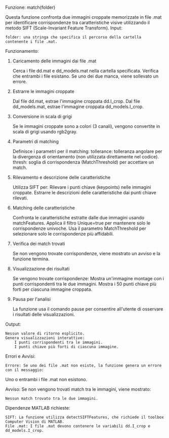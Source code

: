 Funzione: match(folder)

Questa funzione confronta due immagini croppate memorizzate in file .mat per identificare corrispondenze tra caratteristiche visive utilizzando il metodo SIFT (Scale-Invariant Feature Transform).
Input:

    folder: una stringa che specifica il percorso della cartella contenente i file .mat.

Funzionamento:
1. Caricamento delle immagini dai file .mat

    Cerca i file dd.mat e dd_models.mat nella cartella specificata.
    Verifica che entrambi i file esistano. Se uno dei due manca, viene sollevato un errore.

2. Estrarre le immagini croppate

    Dal file dd.mat, estrae l'immagine croppata dd.I_crop.
    Dal file dd_models.mat, estrae l'immagine croppata dd_models.I_crop.

3. Conversione in scala di grigi

    Se le immagini croppate sono a colori (3 canali), vengono convertite in scala di grigi usando rgb2gray.

4. Parametri di matching

    Definisce i parametri per il matching:
        tollerance: tolleranza angolare per la divergenza di orientamento (non utilizzata direttamente nel codice).
        thresh: soglia di corrispondenza (MatchThreshold) per accettare un match.

5. Rilevamento e descrizione delle caratteristiche

    Utilizza SIFT per:
        Rilevare i punti chiave (keypoints) nelle immagini croppate.
        Estrarre le descrizioni delle caratteristiche dai punti chiave rilevati.

6. Matching delle caratteristiche

    Confronta le caratteristiche estratte dalle due immagini usando matchFeatures.
    Applica il filtro Unique=true per mantenere solo le corrispondenze univoche.
    Usa il parametro MatchThreshold per selezionare solo le corrispondenze più affidabili.

7. Verifica dei match trovati

    Se non vengono trovate corrispondenze, viene mostrato un avviso e la funzione termina.

8. Visualizzazione dei risultati

    Se vengono trovate corrispondenze:
        Mostra un'immagine montage con i punti corrispondenti tra le due immagini.
        Mostra i 50 punti chiave più forti per ciascuna immagine croppata.

9. Pausa per l'analisi

    La funzione usa il comando pause per consentire all'utente di osservare i risultati delle visualizzazioni.

Output:

    Nessun valore di ritorno esplicito.
    Genera visualizzazioni interattive:
        I punti corrispondenti tra le immagini.
        I punti chiave più forti di ciascuna immagine.

Errori e Avvisi:

    Errore: Se uno dei file .mat non esiste, la funzione genera un errore con il messaggio:

Uno o entrambi i file .mat non esistono.

Avviso: Se non vengono trovati match tra le immagini, viene mostrato:

    Nessun match trovato tra le due immagini.

Dipendenze MATLAB richieste:

    SIFT: La funzione utilizza detectSIFTFeatures, che richiede il toolbox Computer Vision di MATLAB.
    File .mat: I file .mat devono contenere le variabili dd.I_crop e dd_models.I_crop.
